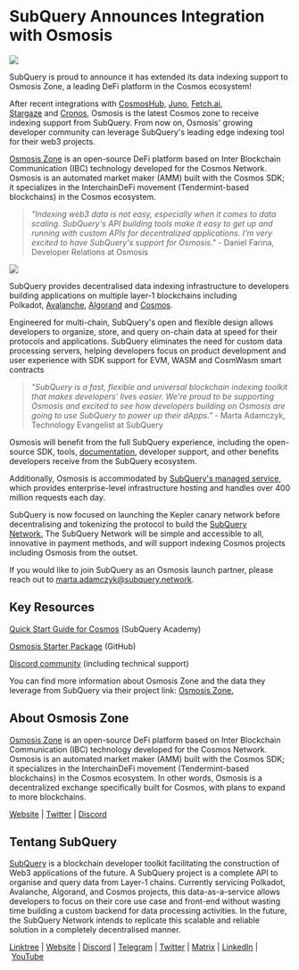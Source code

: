 # SubQuery Announces Integration with Osmosis

![](https://miro.medium.com/max/1400/0*6XnCgzPFE0TjLQLk)

SubQuery is proud to announce it has extended its data indexing support to Osmosis Zone, a leading DeFi platform in the Cosmos ecosystem!

After recent integrations with [CosmosHub,](./20220909-cosmoshub.md) [Juno](./20220609-juno-cosmos.md), [Fetch.ai](./20220719-fetch.md), [Stargaze](./20220726-stargaze.md) and [Cronos](./20221005-cosmos-cronos.md), Osmosis is the latest Cosmos zone to receive indexing support from SubQuery. From now on, Osmosis' growing developer community can leverage SubQuery's leading edge indexing tool for their web3 projects.

[Osmosis Zone](https://osmosis.zone/) is an open-source DeFi platform based on Inter Blockchain Communication (IBC) technology developed for the Cosmos Network. Osmosis is an automated market maker (AMM) built with the Cosmos SDK; it specializes in the InterchainDeFi movement (Tendermint-based blockchains) in the Cosmos ecosystem.

> _"Indexing web3 data is not easy, especially when it comes to data scaling. SubQuery's API building tools make it easy to get up and running with custom APIs for decentralized applications. I'm very excited to have SubQuery's support for Osmosis."_ - Daniel Farina, Developer Relations at Osmosis

![](https://miro.medium.com/max/1400/0*H5sZqlly6fB3rQ5_)

SubQuery provides decentralised data indexing infrastructure to developers building applications on multiple layer-1 blockchains including Polkadot, [Avalanche](https://blog.subquery.network/blogs/20220321-avalache.html), [Algorand](https://subquery.medium.com/subquery-algorand-support-developer-deep-dive-75771b016414) and [Cosmos](https://subquery.medium.com/subquery-announces-integration-with-cosmos-hub-3cee6d3da6fe).

Engineered for multi-chain, SubQuery's open and flexible design allows developers to organize, store, and query on-chain data at speed for their protocols and applications. SubQuery eliminates the need for custom data processing servers, helping developers focus on product development and user experience with SDK support for EVM, WASM and CosmWasm smart contracts

> _"SubQuery is a fast, flexible and universal blockchain indexing toolkit that makes developers' lives easier. We're proud to be supporting Osmosis and excited to see how developers building on Osmosis are going to use SubQuery to power up their dApps."_ - Marta Adamczyk, Technology Evangelist at SubQuery

Osmosis will benefit from the full SubQuery experience, including the open-source SDK, tools, [documentation](https://academy.subquery.network/quickstart/quickstart_chains/cosmos.html), developer support, and other benefits developers receive from the SubQuery ecosystem.

Additionally, Osmosis is accommodated by [SubQuery's managed service](https://subquery.network/managedservices), which provides enterprise-level infrastructure hosting and handles over 400 million requests each day.

SubQuery is now focused on launching the Kepler canary network before decentralising and tokenizing the protocol to build the [SubQuery Network.](https://subquery.network/network) The SubQuery Network will be simple and accessible to all, innovative in payment methods, and will support indexing Cosmos projects including Osmosis from the outset.

If you would like to join SubQuery as an Osmosis launch partner, please reach out to marta.adamczyk@subquery.network.

## Key Resources

[Quick Start Guide for Cosmos](https://university.subquery.network/quickstart/quickstart_chains/cosmos.html) (SubQuery Academy)

[Osmosis Starter Package](https://github.com/subquery/cosmos-subql-starter/tree/main/Osmosis/osmosis-starter) (GitHub)

[Discord community](https://discord.com/invite/subquery) (including technical support)

You can find more information about Osmosis Zone and the data they leverage from SubQuery via their project link: [Osmosis Zone.](https://explorer.subquery.network/subquery/0xlook/autonomy-osmosis-subql)

## About Osmosis Zone

[Osmosis Zone](https://osmosis.zone/) is an open-source DeFi platform based on Inter Blockchain Communication (IBC) technology developed for the Cosmos Network. Osmosis is an automated market maker (AMM) built with the Cosmos SDK; it specializes in the InterchainDeFi movement (Tendermint-based blockchains) in the Cosmos ecosystem. In other words, Osmosis is a decentralized exchange specifically built for Cosmos, with plans to expand to more blockchains.

[Website](https://osmosis.zone/) | [Twitter](https://twitter.com/osmosiszone) | [Discord](https://discord.com/invite/osmosis)

## Tentang SubQuery

[SubQuery](https://subquery.network/) is a blockchain developer toolkit facilitating the construction of Web3 applications of the future. A SubQuery project is a complete API to organise and query data from Layer-1 chains. Currently servicing Polkadot, Avalanche, Algorand, and Cosmos projects, this data-as-a-service allows developers to focus on their core use case and front-end without wasting time building a custom backend for data processing activities. In the future, the SubQuery Network intends to replicate this scalable and reliable solution in a completely decentralised manner.

​​[Linktree](https://linktr.ee/subquerynetwork) | [Website](https://subquery.network/) | [Discord](https://discord.com/invite/subquery) | [Telegram](https://t.me/subquerynetwork) | [Twitter](https://twitter.com/subquerynetwork) | [Matrix](https://matrix.to/#/#subquery:matrix.org) | [LinkedIn](https://www.linkedin.com/company/subquery) | [YouTube](https://www.youtube.com/c/SubQueryNetwork)
